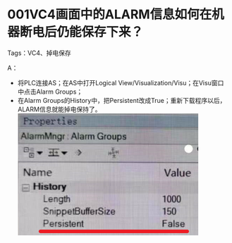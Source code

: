 # 001VC4画面中的ALARM信息如何在机器断电后仍能保存下来？
Tags：VC4、掉电保存

A： 
- 将PLC连接AS；在AS中打开Logical View/Visualization/Visu；在Visu窗口中点击Alarm Groups；
- 在Alarm Groups的History中，把Persistent改成True；重新下载程序以后，ALARM信息就能掉电保持了。
![Img](./FILES/001VC4画面中的ALARM信息如何在机器断电后仍能保存下来？.md/img-20220530142436.png)
